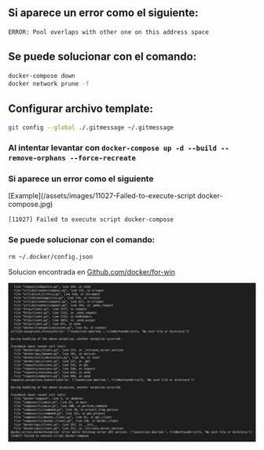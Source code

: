 
## Si aparece un error como el siguiente:
``` bash
ERROR: Pool overlaps with other one on this address space
```
## Se puede solucionar con el comando:
``` bash
docker-compose down
docker network prune -f
```

## Configurar archivo template:
``` bash
git config --global ./.gitmessage ~/.gitmessage
```

### Al intentar levantar con `docker-compose up -d --build --remove-orphans --force-recreate`
### Si aparece un error como el siguiente 
[Example](/assets/images/11027-Failed-to-execute-script docker-compose.jpg)
``` bash
[11027] Failed to execute script docker-compose
```
### Se puede solucionar con el comando:
``` bash
rm ~/.docker/config.json
```
Solucion encontrada en [Github.com/docker/for-win](https://github.com/docker/for-win/issues/12355)

![Captura del error](../assets/images/11027-Failed-to-execute-script%20docker-compose.jpg)
